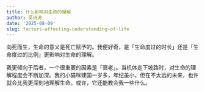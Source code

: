 ```yaml
---
title: 什么影响对生命的理解
author: 吴诗涛
date: '2025-08-09'
slug: factors-affecting-understanding-of-life
---
```


向死而生，生命的意义是死亡赋予的。我便好奇，是「生命度过的时长」还是「生命度过的比例」更影响对生命的理解。

我更倾向于后者，一个很重要的因素是「衰老」。当机体走下坡路时，对生命的理解程度会不断加深。我的小猫咪建国一岁多，年纪虽小，但在不太远的未来，也许就会比我更深刻地理解生命。或许，它还能教会我一些什么。
